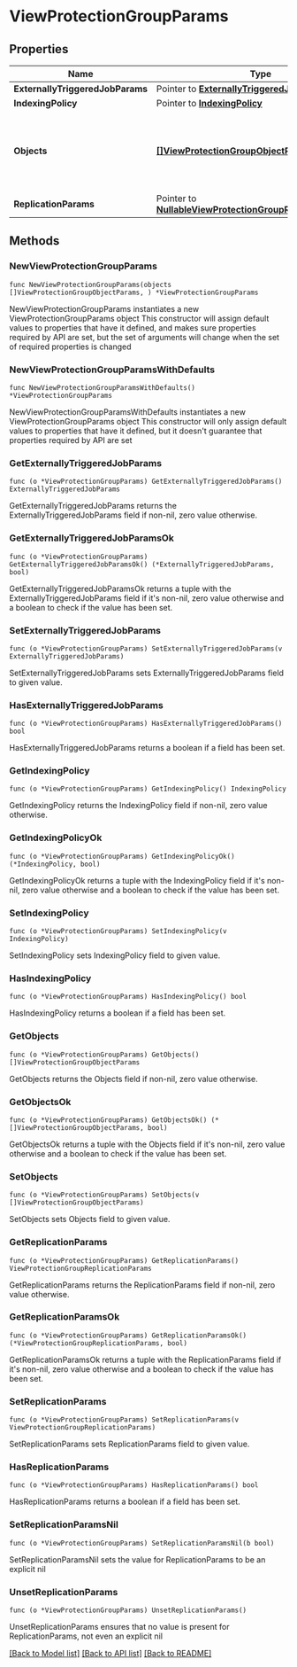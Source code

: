# ViewProtectionGroupParams

## Properties

Name | Type | Description | Notes
------------ | ------------- | ------------- | -------------
**ExternallyTriggeredJobParams** | Pointer to [**ExternallyTriggeredJobParams**](ExternallyTriggeredJobParams.md) |  | [optional] 
**IndexingPolicy** | Pointer to [**IndexingPolicy**](IndexingPolicy.md) |  | [optional] 
**Objects** | [**[]ViewProtectionGroupObjectParams**](ViewProtectionGroupObjectParams.md) | Specifies the objects to be included in the Protection Group. | 
**ReplicationParams** | Pointer to [**NullableViewProtectionGroupReplicationParams**](ViewProtectionGroupReplicationParams.md) |  | [optional] 

## Methods

### NewViewProtectionGroupParams

`func NewViewProtectionGroupParams(objects []ViewProtectionGroupObjectParams, ) *ViewProtectionGroupParams`

NewViewProtectionGroupParams instantiates a new ViewProtectionGroupParams object
This constructor will assign default values to properties that have it defined,
and makes sure properties required by API are set, but the set of arguments
will change when the set of required properties is changed

### NewViewProtectionGroupParamsWithDefaults

`func NewViewProtectionGroupParamsWithDefaults() *ViewProtectionGroupParams`

NewViewProtectionGroupParamsWithDefaults instantiates a new ViewProtectionGroupParams object
This constructor will only assign default values to properties that have it defined,
but it doesn't guarantee that properties required by API are set

### GetExternallyTriggeredJobParams

`func (o *ViewProtectionGroupParams) GetExternallyTriggeredJobParams() ExternallyTriggeredJobParams`

GetExternallyTriggeredJobParams returns the ExternallyTriggeredJobParams field if non-nil, zero value otherwise.

### GetExternallyTriggeredJobParamsOk

`func (o *ViewProtectionGroupParams) GetExternallyTriggeredJobParamsOk() (*ExternallyTriggeredJobParams, bool)`

GetExternallyTriggeredJobParamsOk returns a tuple with the ExternallyTriggeredJobParams field if it's non-nil, zero value otherwise
and a boolean to check if the value has been set.

### SetExternallyTriggeredJobParams

`func (o *ViewProtectionGroupParams) SetExternallyTriggeredJobParams(v ExternallyTriggeredJobParams)`

SetExternallyTriggeredJobParams sets ExternallyTriggeredJobParams field to given value.

### HasExternallyTriggeredJobParams

`func (o *ViewProtectionGroupParams) HasExternallyTriggeredJobParams() bool`

HasExternallyTriggeredJobParams returns a boolean if a field has been set.

### GetIndexingPolicy

`func (o *ViewProtectionGroupParams) GetIndexingPolicy() IndexingPolicy`

GetIndexingPolicy returns the IndexingPolicy field if non-nil, zero value otherwise.

### GetIndexingPolicyOk

`func (o *ViewProtectionGroupParams) GetIndexingPolicyOk() (*IndexingPolicy, bool)`

GetIndexingPolicyOk returns a tuple with the IndexingPolicy field if it's non-nil, zero value otherwise
and a boolean to check if the value has been set.

### SetIndexingPolicy

`func (o *ViewProtectionGroupParams) SetIndexingPolicy(v IndexingPolicy)`

SetIndexingPolicy sets IndexingPolicy field to given value.

### HasIndexingPolicy

`func (o *ViewProtectionGroupParams) HasIndexingPolicy() bool`

HasIndexingPolicy returns a boolean if a field has been set.

### GetObjects

`func (o *ViewProtectionGroupParams) GetObjects() []ViewProtectionGroupObjectParams`

GetObjects returns the Objects field if non-nil, zero value otherwise.

### GetObjectsOk

`func (o *ViewProtectionGroupParams) GetObjectsOk() (*[]ViewProtectionGroupObjectParams, bool)`

GetObjectsOk returns a tuple with the Objects field if it's non-nil, zero value otherwise
and a boolean to check if the value has been set.

### SetObjects

`func (o *ViewProtectionGroupParams) SetObjects(v []ViewProtectionGroupObjectParams)`

SetObjects sets Objects field to given value.


### GetReplicationParams

`func (o *ViewProtectionGroupParams) GetReplicationParams() ViewProtectionGroupReplicationParams`

GetReplicationParams returns the ReplicationParams field if non-nil, zero value otherwise.

### GetReplicationParamsOk

`func (o *ViewProtectionGroupParams) GetReplicationParamsOk() (*ViewProtectionGroupReplicationParams, bool)`

GetReplicationParamsOk returns a tuple with the ReplicationParams field if it's non-nil, zero value otherwise
and a boolean to check if the value has been set.

### SetReplicationParams

`func (o *ViewProtectionGroupParams) SetReplicationParams(v ViewProtectionGroupReplicationParams)`

SetReplicationParams sets ReplicationParams field to given value.

### HasReplicationParams

`func (o *ViewProtectionGroupParams) HasReplicationParams() bool`

HasReplicationParams returns a boolean if a field has been set.

### SetReplicationParamsNil

`func (o *ViewProtectionGroupParams) SetReplicationParamsNil(b bool)`

 SetReplicationParamsNil sets the value for ReplicationParams to be an explicit nil

### UnsetReplicationParams
`func (o *ViewProtectionGroupParams) UnsetReplicationParams()`

UnsetReplicationParams ensures that no value is present for ReplicationParams, not even an explicit nil

[[Back to Model list]](../README.md#documentation-for-models) [[Back to API list]](../README.md#documentation-for-api-endpoints) [[Back to README]](../README.md)


